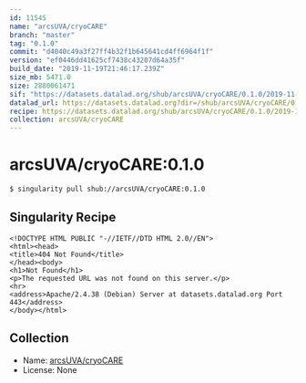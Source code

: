 ```yaml
---
id: 11545
name: "arcsUVA/cryoCARE"
branch: "master"
tag: "0.1.0"
commit: "d4040c49a3f27ff4b32f1b645641cd4ff6964f1f"
version: "ef0446dd41625cf7438c43207d64a35f"
build_date: "2019-11-19T21:46:17.239Z"
size_mb: 5471.0
size: 2880061471
sif: "https://datasets.datalad.org/shub/arcsUVA/cryoCARE/0.1.0/2019-11-19-d4040c49-ef0446dd/ef0446dd41625cf7438c43207d64a35f.sif"
datalad_url: https://datasets.datalad.org?dir=/shub/arcsUVA/cryoCARE/0.1.0/2019-11-19-d4040c49-ef0446dd/
recipe: https://datasets.datalad.org/shub/arcsUVA/cryoCARE/0.1.0/2019-11-19-d4040c49-ef0446dd/Singularity
collection: arcsUVA/cryoCARE
---
```


# arcsUVA/cryoCARE:0.1.0

```bash
$ singularity pull shub://arcsUVA/cryoCARE:0.1.0
```

## Singularity Recipe

```singularity
<!DOCTYPE HTML PUBLIC "-//IETF//DTD HTML 2.0//EN">
<html><head>
<title>404 Not Found</title>
</head><body>
<h1>Not Found</h1>
<p>The requested URL was not found on this server.</p>
<hr>
<address>Apache/2.4.38 (Debian) Server at datasets.datalad.org Port 443</address>
</body></html>
```

## Collection

 - Name: [arcsUVA/cryoCARE](https://github.com/arcsUVA/cryoCARE)
 - License: None

